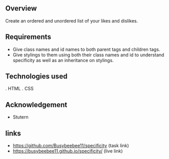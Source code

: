 ## Overview
Create an ordered and unordered list of your likes and dislikes.

## Requirements
- Give class names and id names to both parent tags and children tags. 
- Give stylings to them using both their class names and id to understand specificity as well as an inheritance on stylings.

## Technologies used
. HTML
. CSS 

## Acknowledgement
- Stutern

## links
- https://github.com/Busybeebee11/specificity (task link)
- https://busybeebee11.github.io/specificity/ (live link)


